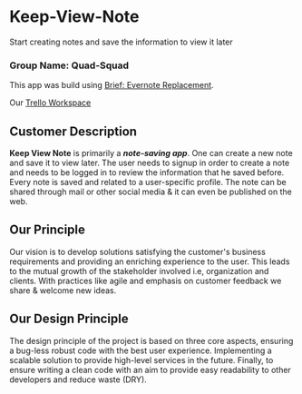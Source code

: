 # Keep-View-Note
Start creating notes and save the information to view it later
### Group Name: Quad-Squad

This app was build using [Brief: Evernote Replacement](https://github.com/thegoldenmule/csci-5030/blob/develop/notes/briefs/evernote.md).

Our [Trello Workspace](https://trello.com/b/NBrvrm1o)

## Customer Description
**Keep View Note** is primarily a **_note-saving app_**. One can create a new note and save it to view later. The user needs to signup in order to create a note and needs to be logged in to review the information that he saved before. Every note is saved and related to a user-specific profile. The note can be shared through mail or other social media & it can even be published on the web.

## Our Principle
Our vision is to develop solutions satisfying the customer's business requirements and providing an enriching experience to the user. This leads to the mutual growth of the stakeholder involved i.e, organization and clients. With practices like agile and emphasis on customer feedback we share & welcome new ideas.

## Our Design Principle
The design principle of the project is based on three core aspects, ensuring a bug-less robust code with the best user experience. Implementing a scalable solution to provide high-level services in the future. Finally, to ensure writing a clean code with an aim to provide easy readability to other developers and reduce waste (DRY).

